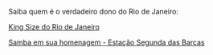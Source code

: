 Saiba quem é o verdadeiro dono do Rio de Janeiro:

[King Size do Rio de Janeiro](https://www.youtube.com/watch?v=7tLFbUKVrUo)

[Samba em sua homenagem - Estação Segunda das Barcas](https://www.youtube.com/watch?v=v8FpMD8Xecg)
